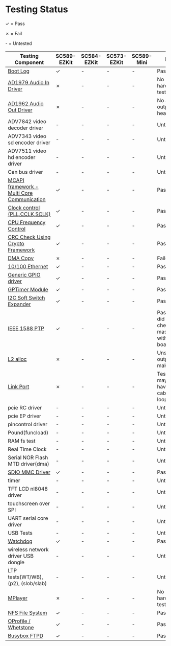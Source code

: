 Testing Status
=================

✓ = Pass

✗ = Fail

\- = Untested


|Testing Component|SC589-EZKit|SC584-EZKit|SC573-EZKit|SC589-Mini|Notes
|-|-|-|-|-|-|
|[Boot Log](https://src.timesys.com/services/analog-devices/analog-devices-yocto-bsp-porting/meta-adi/tree/manifest/tests/adsp-sc589-ezkit/BOOTLOG.md)|✓|-|-|-|Pass|
|[AD1979 Audio In Driver](https://src.timesys.com/services/analog-devices/analog-devices-yocto-bsp-porting/meta-adi/tree/manifest/tests/adsp-sc589-ezkit/AD1979.md)|✗|-|-|-|No hardware to test with
|[AD1962 Audio Out Driver](https://src.timesys.com/services/analog-devices/analog-devices-yocto-bsp-porting/meta-adi/tree/manifest/tests/adsp-sc589-ezkit/AD1962.md)|✗|-|-|-|No audio output heard
|ADV7842 video decoder driver|-|-|-|-|Untested
|ADV7343 video sd encoder driver|-|-|-|-|Untested
|ADV7511 video hd encoder driver|-|-|-|-|Untested
|Can bus driver|-|-|-|-|Untested
|[MCAPI framework - Multi Core Communication](https://src.timesys.com/services/analog-devices/analog-devices-yocto-bsp-porting/meta-adi/tree/manifest/tests/adsp-sc589-ezkit/MCC.md)|✓|-|-|-|Pass
|[Clock control (PLL,CCLK,SCLK)](https://src.timesys.com/services/analog-devices/analog-devices-yocto-bsp-porting/meta-adi/tree/manifest/tests/adsp-sc589-ezkit/CLKCTL.md)|✓|-|-|-|Pass
|[CPU Frequency Control](https://src.timesys.com/services/analog-devices/analog-devices-yocto-bsp-porting/meta-adi/tree/manifest/tests/adsp-sc589-ezkit/CPUFREQ.md)|✓|-|-|-|Pass
|[CRC Check Using Crypto Framework](https://src.timesys.com/services/analog-devices/analog-devices-yocto-bsp-porting/meta-adi/tree/manifest/tests/adsp-sc589-ezkit/HMAC-CRC.md)|✓|-|-|-|Pass
|[DMA Copy](https://src.timesys.com/services/analog-devices/analog-devices-yocto-bsp-porting/meta-adi/tree/manifest/tests/adsp-sc589-ezkit/DMA_COPY.md)|✗|-|-|-|Failed
|[10/100 Ethernet](https://src.timesys.com/services/analog-devices/analog-devices-yocto-bsp-porting/meta-adi/tree/manifest/tests/adsp-sc589-ezkit/ETHERNET.md)|✓|-|-|-|Pass
|[Generic GPIO driver](https://src.timesys.com/services/analog-devices/analog-devices-yocto-bsp-porting/meta-adi/tree/manifest/tests/adsp-sc589-ezkit/GENERIC_GPIO.md)|✓|-|-|-|Pass
|[GPTimer Module](https://src.timesys.com/services/analog-devices/analog-devices-yocto-bsp-porting/meta-adi/tree/manifest/tests/adsp-sc589-ezkit/GPTIMER.md)|✓|-|-|-|Pass
|[I2C Soft Switch Expander](https://src.timesys.com/services/analog-devices/analog-devices-yocto-bsp-porting/meta-adi/tree/manifest/tests/adsp-sc589-ezkit/I2CEXPANDER.md)|✓|-|-|-|Pass
|[IEEE 1588 PTP](https://src.timesys.com/services/analog-devices/analog-devices-yocto-bsp-porting/meta-adi/tree/manifest/tests/adsp-sc589-ezkit/PTP.md)|✓|-|-|-|Pass, but did not check master/slave with two boards
|[L2 alloc](https://src.timesys.com/services/analog-devices/analog-devices-yocto-bsp-porting/meta-adi/tree/manifest/tests/adsp-sc589-ezkit/L2ALLOC.md)|✗|-|-|-|Unsure if outputs make sense
|[Link Port](https://src.timesys.com/services/analog-devices/analog-devices-yocto-bsp-porting/meta-adi/tree/manifest/tests/adsp-sc589-ezkit/LINKPORT.md)|✗|-|-|-|Test failed, may not have correct cable to loopback
|pcie RC driver|-|-|-|-|Untested
|pcie EP driver|-|-|-|-|Untested
|pincontrol driver|-|-|-|-|Untested
|Pound(funcload)|-|-|-|-|Untested
|RAM fs test|-|-|-|-|Untested
|Real Time Clock|-|-|-|-|Untested
|Serial NOR Flash MTD driver(dma)|-|-|-|-|Untested
|[SDIO MMC Driver](https://src.timesys.com/services/analog-devices/analog-devices-yocto-bsp-porting/meta-adi/tree/manifest/tests/adsp-sc589-ezkit/SDIOMMC.md)|✓|-|-|-|Pass
|timer|-|-|-|-|Untested
|TFT LCD nl8048 driver|-|-|-|-|Untested
|touchscreen over SPI|-|-|-|-|Untested
|UART serial core driver|-|-|-|-|Untested
|USB Tests|-|-|-|-|Untested
|[Watchdog](https://src.timesys.com/services/analog-devices/analog-devices-yocto-bsp-porting/meta-adi/tree/manifest/tests/adsp-sc589-ezkit/WATCHDOG.md)|✓|-|-|-|Pass|
|wireless network driver USB dongle|-|-|-|-|Untested
|LTP tests(WT/WB), (p2), (slob/slab)|-|-|-|-|Untested
|[MPlayer](https://src.timesys.com/services/analog-devices/analog-devices-yocto-bsp-porting/meta-adi/tree/manifest/tests/adsp-sc589-ezkit/MPLAYER.md)|✗|-|-|-|No LCD hardware to test
|[NFS File System](https://src.timesys.com/services/analog-devices/analog-devices-yocto-bsp-porting/meta-adi/tree/manifest/tests/adsp-sc589-ezkit/NFS_FILESYSTEM.md)|✓|-|-|-|Pass
|[OProfile / Whetstone](https://src.timesys.com/services/analog-devices/analog-devices-yocto-bsp-porting/meta-adi/tree/manifest/tests/adsp-sc589-ezkit/OPROFILE.md)|✓|-|-|-|Pass
|[Busybox FTPD](https://src.timesys.com/services/analog-devices/analog-devices-yocto-bsp-porting/meta-adi/tree/manifest/tests/adsp-sc589-ezkit/BUSYBOX_FTPD.md)|✓|-|-|-|Pass